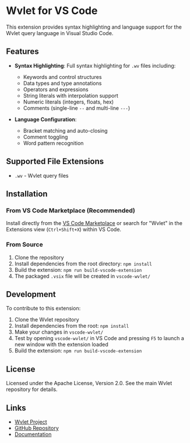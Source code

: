 # Wvlet for VS Code

This extension provides syntax highlighting and language support for the Wvlet query language in Visual Studio Code.

## Features

- **Syntax Highlighting**: Full syntax highlighting for `.wv` files including:
  - Keywords and control structures
  - Data types and type annotations
  - Operators and expressions
  - String literals with interpolation support
  - Numeric literals (integers, floats, hex)
  - Comments (single-line `--` and multi-line `---`)

- **Language Configuration**: 
  - Bracket matching and auto-closing
  - Comment toggling
  - Word pattern recognition

## Supported File Extensions

- `.wv` - Wvlet query files

## Installation

### From VS Code Marketplace (Recommended)

Install directly from the [VS Code Marketplace](https://marketplace.visualstudio.com/items?itemName=wvlet.wvlet) or search for "Wvlet" in the Extensions view (`Ctrl+Shift+X`) within VS Code.

### From Source

1. Clone the repository
2. Install dependencies from the root directory: `npm install`
3. Build the extension: `npm run build-vscode-extension`
4. The packaged `.vsix` file will be created in `vscode-wvlet/`

## Development

To contribute to this extension:

1. Clone the Wvlet repository
2. Install dependencies from the root: `npm install`
3. Make your changes in `vscode-wvlet/`
4. Test by opening `vscode-wvlet/` in VS Code and pressing `F5` to launch a new window with the extension loaded
5. Build the extension: `npm run build-vscode-extension`

## License

Licensed under the Apache License, Version 2.0. See the main Wvlet repository for details.

## Links

- [Wvlet Project](https://wvlet.org)
- [GitHub Repository](https://github.com/wvlet/wvlet)
- [Documentation](https://wvlet.org/docs)
